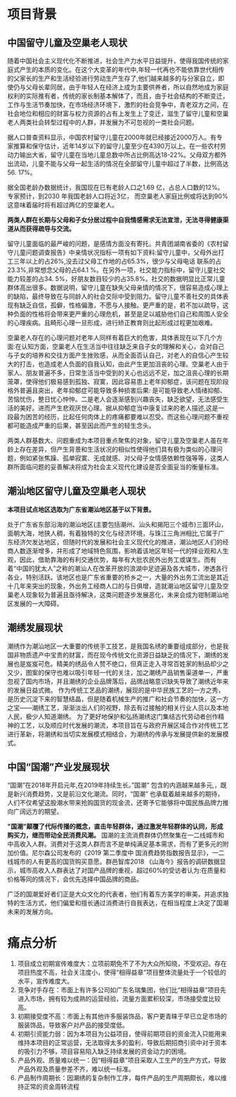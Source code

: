 # 项目背景
## 中国留守儿童及空巢老人现状
随着中国社会主义现代化不断推进，社会生产力水平日益提升，使得我国传统的家庭式产生的本质的变化。在这个大变革的年代中,年轻一代再也不能依靠世代相传的父家长的生产和生活经验进行劳动生产生存了,他们越来越多的与分家自立，即使仍与父母长辈同居，由于年轻人在经济上成为主要供养者，所以自然地成为家庭权利的实际推有者，传统的家长制基本解体了，而且，由于社会结构的不断变迁，工作与生活节奏加快，在市场经济环境下，激烈的社会竞争中，青老双方之间，在社会地位和相应的财富与权力资源的占有上发生上了变迁，滋生了留守儿童和空巢老人两类社会转型过程中的人群，并发展为不可忽视的一类社会问题。

据人口普查资料显示，中国农村留守儿童在2000年就已经接近2000万人。有专家推算和保守估计，近年14岁以下的留守儿童至少在4390万以上。在一些农村劳动力输出大省，留守儿童在当地儿童总数中所占比例高达18-22%。父母双方都外出流动，儿童不能与父母一起生活的情况在全部留守儿童中超过了半数，比例高达56. 17%。
    
据全国老龄办数据统计，我国现在已有老龄人口之1.69 亿，占总人口数的12%。专家预计，到2030 年我国老龄人口将近3亿， 而空巢老人家庭比例或将达到90% 这意味着届时将有超过两亿的空巢老人。
    
**两类人群在长期与父母和子女分居过程中自我情感需求无法宣泄，无法寻得健康渠道从而获得疏导与交流。**

留守儿童面临的最严峻的问题，是感情方面没有寄托。共青团湖南省委的《农村留守儿童问题调查报告》中亲情状况指标一项有如下资料:留守儿童中，父母外出打工三年以上的占26%,没去过父母工作地的占65.3%，很少与父母电话 联系的占23.3%,非常想念父母的占64.1 %。在另外一项，社交能力指标中，留守儿童社交能力较差的占34. 5%，好朋友数目较少的占35.8%。社交的数据明显比正常儿童群体高出很多。数据说明，留守儿童在缺失父母亲情的情况下，很容易造成心理上的缺陷，最终导致在与同龄人的社会交际中受到阻力。留守儿童不善社交的具体表现有缺乏自信，孤僻，性格偏激，不愿与人接触。更严重的是，若不加以疏导，这种负面的性格将会带来更严重的心理危机，甚至是足以威胁他们自己和周围人安全的心理疾病。且畸形心理一旦形成，进行矫正教育则比起形成过程更加艰难。

空巢老人存在的心理问题对老年人同样有着巨大的危害，具体表现在以下几个方面:在认知方面，空巢老人在生活当中往往缺乏来自子女的理解和关心，会对自己与子女的培养和交往方面产生挫败感，从而全面否认自己，对老人的自信心产生较大的打击，也造成老人负面的自我认知，由此产生更加沮丧的心理。空巢老人由于家人、朋友普遍不多，日常生活当中受到的关心也远远不足，加之沮丧心理的长期笼罩，使得他们极易感到孤独、寂寞，因此容易患上老年抑郁症，该问题在现阶段格外普遍且突出，老年抑郁症可能导致多种损害后果: 是可能导致老人情绪抑郁、苦恼忧伤，整日忧心忡忡。二是老人会逐渐感到兴趣丧失，缺乏欲望，无法感受生活的美好。进而产生悲观厌世心理。据从抑郁症当中康复过来的老人描述,这是一段最为困苦的经历，比起任何肉体上的疼痛都要难以忍受。而这些心理问题不重视都可能造成严重的后果，甚至因此而产生的轻生念头。

两类人群基数大、问题重成为本项目重点聚焦的对象，留守儿童及空巢老人虽在年龄上存在差异，但产生背景和生活状况的相似性使得他们具有极为类似的心理问题，例如紧张焦躁、孤单寂寞、无成就感、对父母子女情感依赖性强等等，这类人群所面临问题的妥善解决将成为社会主义现代化建设是否全面妥当的衡量标准。

## 潮汕地区留守儿童及空巢老人现状
**本项目试点地区选取为广东省潮汕地区基于以下背景。**

处于广东省东部沿海的潮汕地区(主要包括潮州、汕头和揭阳三个城市)三面环山，面朝大海，地狭人稠，有着独特的文化与经济环境，与珠江三角洲相比,它属于广东经济欠发达地区，但随时代的发展和社会主义现代化的推进，潮汕地区人们的经商人数逐渐增多，并形成了地域特色氛围，影响着该地区年轻一代的择业观和人生观，因此，借助靠海的有利交通优势，每年有大批农民外出务工或谋生。而有着“中国的犹太人”之称的潮汕人在改革开放的浪湖中足迹遍及各大城市，渗透各行各业，特别活跃。该地区也是广东省重要的桥乡之一，大量的外出务工流出是其近十几年来突出的现象，外出务工经商人口的与日俱增，造就潮汕地区留守儿童及空巢老人现象较为普遍且亟待解决，这类问题逐步发展恶化，未来会成为钳制潮汕地区发展的一大障碍。
        
## 潮绣发展现状
潮绣作为潮汕地区一大重要的传统手工技艺，是我国名绣的重要组成部分，也是我国非物质遗产中宝贵的财富，而在现今传统文化资源日益缺乏的情况下，潮绣的发展也是岌岌可危。精美的绣品令人赞不绝口，但真正走入寻常百姓家的制品却少之又少，图案的保守也难以吸引年轻一代的关注，加之潮绣产品销售渠道单一，严重忽视了国内市场，并且潮绣的企业品牌落后，品牌战略意识缺失导致了潮绣近年来的发展日益式微。
作为传统工艺品的潮绣，展现的是中华民族工艺的一方之秀，是历史沉淀下来的智慧结晶，但是随着机械生产的推广和社会节奏的加快，这一方之宝——潮绣工艺，渐渐淡出人们的视野，除去有过接触的相关行业人员以及本地人民，极少人知道潮绣。
为了更好地保护和弘扬潮绣这门集结古代劳动者创作精神的工艺，以及顺应时代发展的潮流，本项目旨在与政府开展区域合作对传统工艺进行革新，将潮绣和当切实发展模式相结合，为潮绣的传承与发展提供新的发展模式。

## 中国“国潮”产业发展现状
“国潮”在2018年开启元年,在2019年持续生长。”国潮” 包含的内涵越来越多元,，既是新兴消费趋势，又是前沿文化潮流。同时，“国潮” 也承载着越来越多的期待，人们不仅希望这股潮水带来抢购国货的现金流，还寄予它能够将中国民族品牌力推向广阔远方的期望。

**"国潮”颠覆了代际传播的概念，直击年轻群体，通过激发年轻群体的认同，形成购买力，继而带动全民消费风潮。**
国潮的主流消费群体仍然聚集在一二线城市和中高收入人群。消费对于这类人群而言不是单纯满足基本需求，而有了更多元的附加价值。尼尔森公司发布的《2019 第二季度中 国消费趋势指数报告显示》，一二线城市的人有更高的国货购买意愿。群邑智库2018 《山海今》报告的调研数据显示，城市高收入人群表达了对国产品牌的重视，超过60%的受访者认为:在质量和价格等同的情况下，会优先选择中国品牌的商品。

广泛的国潮爱好者们正是大众文化的代表者，他们有着东方美学的审美，并追求独特的生活方式，他们偏爱和擅长通过消费进行自我表达，在相当程度上决定了国潮未来的发展方向。

# 痛点分析
1. 项目成立初期宣传难度大：立项前期免不了不为大众所知晓，不受欢迎。存在项目热度不高，社会关注度小，使得“相得益章”项目整体流量处于一个较低的水平，宣传难度大。
2. 竞争对手存在：市面上有许多公司如广东名瑞集团，他们比“相得益章”项目先进入市场，拥有较为成熟的运营经验，流量方面累积较深，市场接受度比较高。
3. 初期接受度不高：市面上有其他许多服装饰品，客户更青睐于早已立足市场的服装饰品，导致客户对产品的接受度低。
4. 初期引资能力弱：因为本项目为公益项目，使得前期项目的资金流入只能用来维持本项目的正常运营，无法取得太多的盈利，导致后期招商引资中对于资本的吸引力不够，项目容易陷入缺乏持续发展的资金动力的困境。
5. 产品外观、质量难以统一：因“相得益章”项目采取人工生产的生产方式，导致产品外观及质量参差不齐，难以统一标准。
6. 产品制作周期长：因潮绣的复杂制作工序，每件产品的生产周期颇长，难以维持正常的资金周转流程